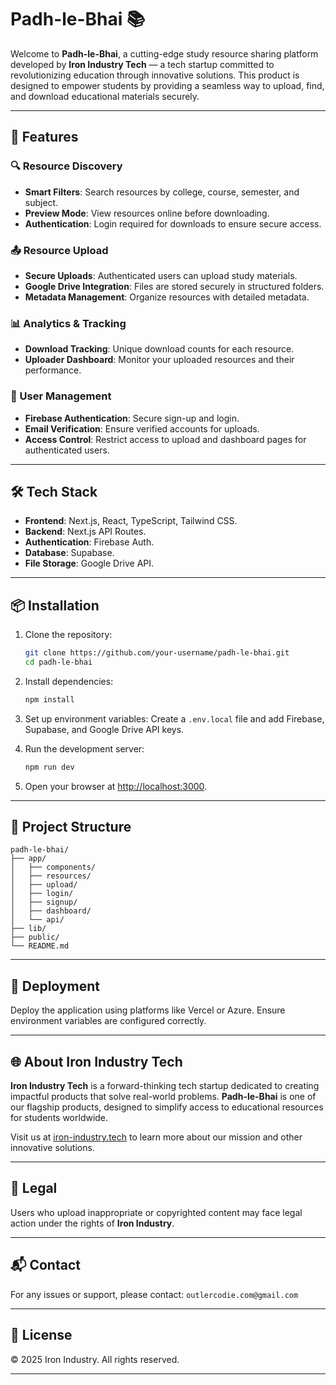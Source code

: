 # Padh-le-Bhai 📚

Welcome to **Padh-le-Bhai**, a cutting-edge study resource sharing platform developed by **Iron Industry Tech** — a tech startup committed to revolutionizing education through innovative solutions. This product is designed to empower students by providing a seamless way to upload, find, and download educational materials securely.

---

## 🌟 Features

### 🔍 Resource Discovery
- **Smart Filters**: Search resources by college, course, semester, and subject.
- **Preview Mode**: View resources online before downloading.
- **Authentication**: Login required for downloads to ensure secure access.

### 📤 Resource Upload
- **Secure Uploads**: Authenticated users can upload study materials.
- **Google Drive Integration**: Files are stored securely in structured folders.
- **Metadata Management**: Organize resources with detailed metadata.

### 📊 Analytics & Tracking
- **Download Tracking**: Unique download counts for each resource.
- **Uploader Dashboard**: Monitor your uploaded resources and their performance.

### 🔐 User Management
- **Firebase Authentication**: Secure sign-up and login.
- **Email Verification**: Ensure verified accounts for uploads.
- **Access Control**: Restrict access to upload and dashboard pages for authenticated users.

---

## 🛠️ Tech Stack

- **Frontend**: Next.js, React, TypeScript, Tailwind CSS.
- **Backend**: Next.js API Routes.
- **Authentication**: Firebase Auth.
- **Database**: Supabase.
- **File Storage**: Google Drive API.

---

## 📦 Installation

1. Clone the repository:
   ```bash
   git clone https://github.com/your-username/padh-le-bhai.git
   cd padh-le-bhai
   ```

2. Install dependencies:
   ```bash
   npm install
   ```

3. Set up environment variables:
   Create a `.env.local` file and add Firebase, Supabase, and Google Drive API keys.

4. Run the development server:
   ```bash
   npm run dev
   ```

5. Open your browser at [http://localhost:3000](http://localhost:3000).

---

## 📁 Project Structure

```
padh-le-bhai/
├── app/
│   ├── components/
│   ├── resources/
│   ├── upload/
│   ├── login/
│   ├── signup/
│   ├── dashboard/
│   └── api/
├── lib/
├── public/
└── README.md
```

---

## 🚀 Deployment

Deploy the application using platforms like Vercel or Azure. Ensure environment variables are configured correctly.

---

## 🌐 About Iron Industry Tech

**Iron Industry Tech** is a forward-thinking tech startup dedicated to creating impactful products that solve real-world problems. **Padh-le-Bhai** is one of our flagship products, designed to simplify access to educational resources for students worldwide.

Visit us at [iron-industry.tech](https://iron-industry.tech) to learn more about our mission and other innovative solutions.

---

## 📌 Legal

Users who upload inappropriate or copyrighted content may face legal action under the rights of **Iron Industry**.

---

## 📬 Contact

For any issues or support, please contact: `outlercodie.com@gmail.com`

---

## 🪪 License

© 2025 Iron Industry. All rights reserved.

---